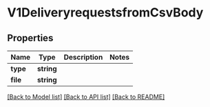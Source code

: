 # V1DeliveryrequestsfromCsvBody

## Properties
Name | Type | Description | Notes
------------ | ------------- | ------------- | -------------
**type** | **string** |  | 
**file** | **string** |  | 

[[Back to Model list]](../../README.md#documentation-for-models) [[Back to API list]](../../README.md#documentation-for-api-endpoints) [[Back to README]](../../README.md)

